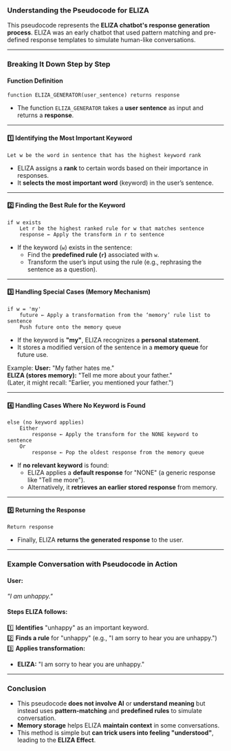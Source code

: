 ### **Understanding the Pseudocode for ELIZA**

This pseudocode represents the **ELIZA chatbot's response generation process**. ELIZA was an early chatbot that used pattern matching and pre-defined response templates to simulate human-like conversations.

---

### **Breaking It Down Step by Step**

#### **Function Definition**
```plaintext
function ELIZA_GENERATOR(user_sentence) returns response
```
- The function `ELIZA_GENERATOR` takes a **user sentence** as input and returns a **response**.

---

#### **1️⃣ Identifying the Most Important Keyword**
```plaintext
Let w be the word in sentence that has the highest keyword rank
```
- ELIZA assigns a **rank** to certain words based on their importance in responses.
- It **selects the most important word** (keyword) in the user’s sentence.

---

#### **2️⃣ Finding the Best Rule for the Keyword**
```plaintext
if w exists
    Let r be the highest ranked rule for w that matches sentence
    response ← Apply the transform in r to sentence
```
- If the keyword (`w`) exists in the sentence:
  - Find the **predefined rule (`r`)** associated with `w`.
  - Transform the user’s input using the rule (e.g., rephrasing the sentence as a question).

---

#### **3️⃣ Handling Special Cases (Memory Mechanism)**
```plaintext
if w = 'my'
    future ← Apply a transformation from the ‘memory’ rule list to sentence
    Push future onto the memory queue
```
- If the keyword is **"my"**, ELIZA recognizes a **personal statement**.
- It stores a modified version of the sentence in a **memory queue** for future use.

Example:
**User:** "My father hates me."  
**ELIZA (stores memory):** "Tell me more about your father."  
(Later, it might recall: "Earlier, you mentioned your father.")

---

#### **4️⃣ Handling Cases Where No Keyword is Found**
```plaintext
else (no keyword applies)
    Either
        response ← Apply the transform for the NONE keyword to sentence
    Or
        response ← Pop the oldest response from the memory queue
```
- If **no relevant keyword** is found:
  - ELIZA applies a **default response** for "NONE" (a generic response like "Tell me more").
  - Alternatively, it **retrieves an earlier stored response** from memory.

---

#### **5️⃣ Returning the Response**
```plaintext
Return response
```
- Finally, ELIZA **returns the generated response** to the user.

---

### **Example Conversation with Pseudocode in Action**
#### **User:**  
*"I am unhappy."*  

#### **Steps ELIZA follows:**
1️⃣ **Identifies** "unhappy" as an important keyword.  
2️⃣ **Finds a rule** for "unhappy" (e.g., "I am sorry to hear you are unhappy.")  
3️⃣ **Applies transformation:**   
   - **ELIZA:** "I am sorry to hear you are unhappy."  

---

### **Conclusion**
- This pseudocode **does not involve AI** or **understand meaning** but instead uses **pattern-matching** and **predefined rules** to simulate conversation.
- **Memory storage** helps ELIZA **maintain context** in some conversations.
- This method is simple but **can trick users into feeling "understood"**, leading to the **ELIZA Effect**.
